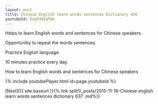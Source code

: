 ```yaml
---
layout: post
title: Chinese English learn words sentences Dictionary 426 
youtubeId: EogP1HIqTkk
---
```

 
 
Helps to learn English words and sentences for Chinese speakers.

Opportunitiy to repeat the words sentences. 

Practice English language. 
 
10 minutes practice every day. 
 
How to learn English words and sentences for Chinese speakers 
 
{% include youtubePlayer.html id=page.youtubeId %}
 
 
[Next]({{ site.baseurl }}{% link  split1/_posts/2015-11-16-Chinese english learn words sentences dictionary 637 .md%})
 
